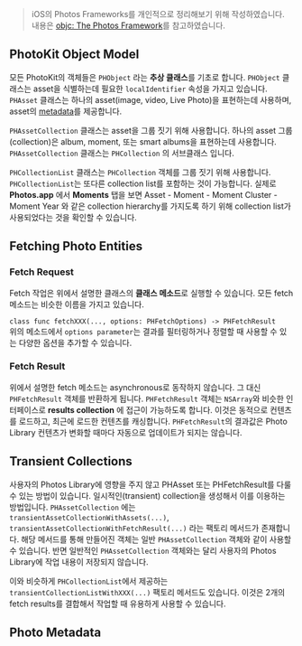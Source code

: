 > iOS의 Photos Frameworks를 개인적으로 정리해보기 위해 작성하였습니다. 
> 내용은 [objc: The Photos Framework](https://www.objc.io/issues/21-camera-and-photos/the-photos-framework/)를 참고하였습니다.

## PhotoKit Object Model

모든 PhotoKit의 객체들은 `PHObject` 라는 **추상 클래스**를 기초로 합니다. `PHObject` 클래스는 asset을 식별하는데 필요한 `localIdentifier` 속성을 가지고 있습니다. `PHAsset` 클래스는 하나의 asset(image, video, Live Photo)을 표현하는데 사용하며, asset의 [metadata](#photo-metadata)를 제공합니다.

`PHAssetCollection` 클래스는 asset을 그룹 짓기 위해 사용합니다. 하나의 asset 그룹(collection)은 album, moment, 또는 smart albums을 표현하는데 사용합니다. `PHAssetCollection` 클래스는 `PHCollection` 의 서브클래스 입니다.

`PHCollectionList` 클래스는 `PHCollection` 객체를 그룹 짓기 위해 사용합니다. `PHCollectionList`는 또다른 collection list를 포함하는 것이 가능합니다. 실제로 **Photos.app** 에서 **Moments** 탭을 보면 Asset - Moment - Moment Cluster - Moment Year 와 같은 collection hierarchy를 가지도록 하기 위해 collection list가 사용되었다는 것을 확인할 수 있습니다.


## Fetching Photo Entities

### Fetch Request
Fetch 작업은 위에서 설명한 클래스의 **클래스 메소드**로 실행할 수 있습니다. 모든 fetch 메소드는 비슷한 이름을 가지고 있습니다.

`class func fetchXXX(..., options: PHFetchOptions) -> PHFetchResult`  
위의 메소드에서 `options parameter`는 결과를 필터링하거나 정렬할 때 사용할 수 있는 다양한 옵션을 추가할 수 있습니다.

### Fetch Result
위에서 설명한 fetch 메소드는 asynchronous로 동작하지 않습니다. 그 대신 `PHFetchResult` 객체를 반환하게 됩니다. `PHFetchResult` 객체는 `NSArray`와 비슷한 인터페이스로 **results collection** 에 접근이 가능하도록 합니다. 이것은 동적으로 컨텐츠를 로드하고, 최근에 로드한 컨텐츠를 캐싱합니다. `PHFetchResult`의 결과값은 Photo Library 컨텐츠가 변화할 때마다 자동으로 업데이트가 되지는 않습니다.


## Transient Collections

사용자의 Photos Library에 영향을 주지 않고 PHAsset 또는 PHFetchResult를 다룰 수 있는 방법이 있습니다. 일시적인(transient) collection을 생성해서 이를 이용하는 방법입니다. `PHAssetCollection` 에는 `transientAssetCollectionWithAssets(...)`, `transientAssetCollectionWithFetchResult(...)` 라는 팩토리 메서드가 존재합니다. 해당 메서드를 통해 만들어진 객체는 일반 `PHAssetCollection` 객체와 같이 사용할 수 있습니다. 반면 일반적인 `PHAssetCollection` 객체와는 달리 사용자의 Photos Library에 작업 내용이 저장되지 않습니다.

이와 비슷하게 `PHCollectionList`에서 제공하는 `transientCollectionListWithXXX(...)` 팩토리 메서드도 있습니다. 이것은 2개의 fetch results를 결합해서 작업할 때 유용하게 사용할 수 있습니다.


## Photo Metadata